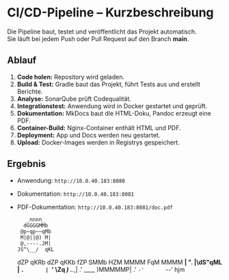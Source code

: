 # CI/CD-Pipeline – Kurzbeschreibung

Die Pipeline baut, testet und veröffentlicht das Projekt automatisch.  
Sie läuft bei jedem Push oder Pull Request auf den Branch **main**.

## Ablauf
1. **Code holen:** Repository wird geladen.  
2. **Build & Test:** Gradle baut das Projekt, führt Tests aus und erstellt Berichte.  
3. **Analyse:** SonarQube prüft Codequalität.  
4. **Integrationstest:** Anwendung wird in Docker gestartet und geprüft.  
5. **Dokumentation:** MkDocs baut die HTML-Doku, Pandoc erzeugt eine PDF.  
6. **Container-Build:** Nginx-Container enthält HTML und PDF.  
7. **Deployment:** App und Docs werden neu gestartet.  
8. **Upload:** Docker-Images werden in Registrys gespeichert.

## Ergebnis
- Anwendung: `http://10.0.40.183:8080`  
- Dokumentation: `http://10.0.40.183:8081`  
- PDF-Dokumentation: `http://10.0.40.183:8081/doc.pdf`  


         _nnnn_
        dGGGGMMb
       @p~qp~~qMb
       M|@||@) M|
       @,----.JM|
      JS^\__/  qKL
     dZP        qKRb
    dZP          qKKb
   fZP            SMMb
   HZM            MMMM
   FqM            MMMM
 __| ".        |\dS"qML
 |    `.       | `' \Zq
_)      \.___.,|     .'
\____   )MMMMMP|   .'
     `-'       `--' hjm
